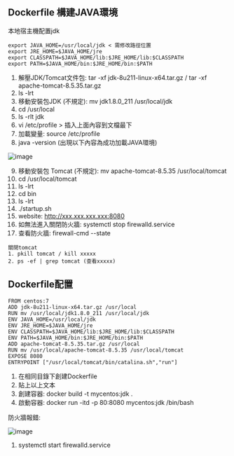 <h2>Dockerfile 構建JAVA環境</h2>

本地宿主機配置jdk

```
export JAVA_HOME=/usr/local/jdk < 需修改路徑位置
export JRE_HOME=$JAVA_HOME/jre
export CLASSPATH=$JAVA_HOME/lib:$JRE_HOME/lib:$CLASSPATH
export PATH=$JAVA_HOME/bin:$JRE_HOME/bin:$PATH
```

1. 解壓JDK/Tomcat文件包: tar -xf jdk-8u211-linux-x64.tar.gz / tar -xf apache-tomcat-8.5.35.tar.gz
2. ls -lrt
3. 移動安裝包JDK (不規定): mv jdk1.8.0_211 /usr/local/jdk
4. cd /usr/local
5. ls -rlt jdk
6. vi /etc/profile > 插入上面內容到文檔最下
7. 加載變量: source /etc/profile
8. java -version (出現以下內容為成功加載JAVA環境)

![image](https://github.com/user-attachments/assets/ce39f67a-26c9-44b2-9ae3-d9ef5993beef)

9. 移動安裝包 Tomcat (不規定): mv apache-tomcat-8.5.35 /usr/local/tomcat
10. cd /usr/local/tomcat
11. ls -lrt
12. cd bin
13. ls -lrt
14. ./startup.sh
15. website: http://xxx.xxx.xxx.xxx:8080
16. 如無法進入關閉防火牆: systemctl stop firewalld.service
17. 查看防火牆: firewall-cmd --state

```
關閉tomcat
1. pkill tomcat / kill xxxxx
2. ps -ef | grep tomcat (查看xxxxx)
```

<h2>Dockerfile配置</h2>

```
FROM centos:7
ADD jdk-8u211-linux-x64.tar.gz /usr/local
RUN mv /usr/local/jdk1.8.0_211 /usr/local/jdk
ENV JAVA_HOME=/usr/local/jdk
ENV JRE_HOME=$JAVA_HOME/jre
ENV CLASSPATH=$JAVA_HOME/lib:$JRE_HOME/lib:$CLASSPATH
ENV PATH=$JAVA_HOME/bin:$JRE_HOME/bin:$PATH
ADD apache-tomcat-8.5.35.tar.gz /usr/local
RUN mv /usr/local/apache-tomcat-8.5.35 /usr/local/tomcat
EXPOSE 8080
ENTRYPOINT ["/usr/local/tomcat/bin/catalina.sh","run"]
```

1. 在相同目錄下創建Dockerfile
2. 貼上以上文本
3. 創建容器: docker build -t mycentos:jdk .
4. 啟動容器: docker run -itd -p 80:8080 mycentos:jdk /bin/bash

防火牆報錯: 

![image](https://github.com/user-attachments/assets/577efd5b-4d99-4a74-a93c-8f2cfffb1635)

1. systemctl start firewalld.service
